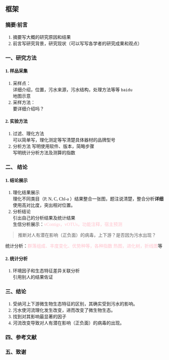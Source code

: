 
<font face="MiSans">  

## 框架
### 摘要/前言
1. 摘要写大概的研究原因和结果
2. 前言写研究背景，研究现状（可以写写各学者的研究成果和观点）
### 一、研究方法
#### 1. 样品采集
1. 采样点：  
详细介绍，位置，污水来源，污水结构，处理方法等等 `baidu `   
地图示意
2. 采样方法：  
要详细介绍吗？
#### 2. 实验方法
1. 过滤、理化方法  
可以简单写，理化测定等写清楚具体器材的品牌型号
2. 分析方法
写明使用软件、版本，简略步骤  
写明统计分析方法及测算的指数
### 二、 结论
#### 1. 结论展示  
1. 理化结果展示  
理化不同类目（P, N, C, Chl-a ）结果整合一张图，题注说清楚，整合分析**详细** 使用高对比度，突出相对位置。
2. 分析结论  
引出自己的分析结果及统计结果  
生信分析展示：<font color=pink>vContigs，vOTUs，功能注释，宿主预测  </font>
> 推断对人有潜在影响（正负面）的病毒，上下游？是否因为污水出现？  

统计分析：<font color=pink>群落组成、丰度变化、优势种等，各种指数
热图，进化树，折线图</font>等
#### 2. 统计分析  
1. 环境因子和生态特征差异关联分析  
引用别人的结果佐证
### 三、结论
1. 受纳河上下游微生物生态特征的区别，其确实受到污水的影响。
2. 污水使河流理化发生改变，进而改变了微生物生态。
3. 找到对其影响最显著的因子
4. 河流改变导致对人有潜在影响（正负面）的病毒的出现。
### 四、参考文献
### 五、致谢